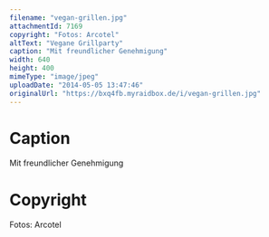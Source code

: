 ```yaml
---
filename: "vegan-grillen.jpg"
attachmentId: 7169
copyright: "Fotos: Arcotel"
altText: "Vegane Grillparty"
caption: "Mit freundlicher Genehmigung"
width: 640
height: 400
mimeType: "image/jpeg"
uploadDate: "2014-05-05 13:47:46"
originalUrl: "https://bxq4fb.myraidbox.de/i/vegan-grillen.jpg"
---
```


# Caption

Mit freundlicher Genehmigung

# Copyright

Fotos: Arcotel
